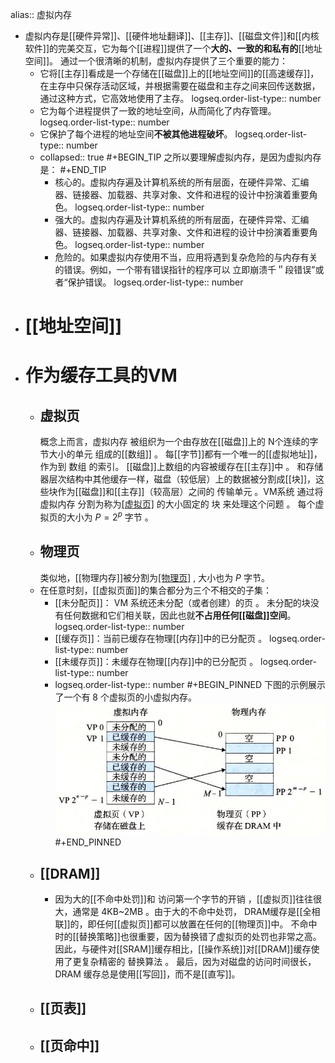 alias:: 虚拟内存

- 虚拟内存是[[硬件异常]]、[[硬件地址翻译]]、[[主存]]、[[磁盘文件]]和[[内核软件]]的完美交互，它为每个[[进程]]提供了一个**大的、一致的和私有的**[[地址空间]]。
  通过一个很清晰的机制，虚拟内存提供了三个重要的能力：
	- 它将[[主存]]看成是一个存储在[[磁盘]]上的[[地址空间]]的[[高速缓存]]，在主存中只保存活动区域，并根据需要在磁盘和主存之间来回传送数据，通过这种方式，它高效地使用了主存。
	  logseq.order-list-type:: number
	- 它为每个进程提供了一致的地址空间，从而简化了内存管理。
	  logseq.order-list-type:: number
	- 它保护了每个进程的地址空间**不被其他进程破坏**。
	  logseq.order-list-type:: number
	- collapsed:: true
	  #+BEGIN_TIP
	  之所以要理解虚拟内存，是因为虚拟内存是：
	  #+END_TIP
		- 核心的。虚拟内存遍及计算机系统的所有层面，在硬件异常、汇编器、链接器、加载器、共享对象、文件和进程的设计中扮演着重要角色。
		  logseq.order-list-type:: number
		- 强大的。虚拟内存遍及计算机系统的所有层面，在硬件异常、汇编器、链接器、加载器、共享对象、文件和进程的设计中扮演着重要角色。
		  logseq.order-list-type:: number
		- 危险的。如果虚拟内存使用不当，应用将遇到复杂危险的与内存有关的错误。例如，一个带有错误指针的程序可以 立即崩溃千＂段错误”或者“保护错误。
		  logseq.order-list-type:: number
- # [[地址空间]]
- # 作为缓存工具的VM
	- ## 虚拟页
	  概念上而言，虚拟内存 被组织为一个由存放在[[磁盘]]上的 N个连续的字节大小的单元 组成的[[数组]] 。 每[[字节]]都有一个唯一的[[虚拟地址]]，作为到 数组 的索引。
	  [[磁盘]]上数组的内容被缓存在[[主存]]中 。 和存储器层次结构中其他缓存一样，磁盘（较低层）上的数据被分割成[[块]]，这些块作为[[磁盘]]和[[主存]]（较高层）之间的 传输单元 。VM系统 通过将 虚拟内存 分割为称为[[虚拟页]](VP) 的大小固定的 块 来处理这个问题 。 每个虚拟页的大小为 $P=2^p$ 字节 。
	- ## 物理页
	  类似地，[[物理内存]]被分割为[[物理页]](PP) , 大小也为 $P$ 字节。
	- 在任意时刻，[[虚拟页面]]的集合都分为三个不相交的子集：
		- [[未分配页]]： VM 系统还未分配（或者创建）的页 。 未分配的块没有任何数据和它们相关联，因此也就**不占用任何[[磁盘]]空间**。
		  logseq.order-list-type:: number
		- [[缓存页]]：当前已缓存在物理[[内存]]中的已分配页 。
		  logseq.order-list-type:: number
		- [[未缓存页]]：未缓存在物理[[内存]]中的已分配页 。
		  logseq.order-list-type:: number
		- logseq.order-list-type:: number
		  #+BEGIN_PINNED
		  下图的示例展示了一个有 8 个虚拟页的小虚拟内存。
		  ![image.png](../assets/image_1701353480678_0.png)
		  #+END_PINNED
	- ## [[DRAM]]
		- 因为大的[[不命中处罚]]和 访问第一个字节的开销 ，[[虚拟页]]往往很大，通常是 4KB~2MB 。由于大的不命中处罚， DRAM缓存是[[全相联]]的，即任何[[虚拟页]]都可以放置在任何的[[物理页]]中。
		  不命中时的[[替换策略]]也很重要，因为替换错了虚拟页的处罚也非常之高。因此，与硬件对[[SRAM]]缓存相比，[[操作系统]]对[[DRAM]]缓存使用了更复杂精密的 替换算法 。
		  最后，因为对磁盘的访问时间很长， DRAM 缓存总是使用[[写回]]，而不是[[直写]]。
	- ## [[页表]]
	- ## [[页命中]]
